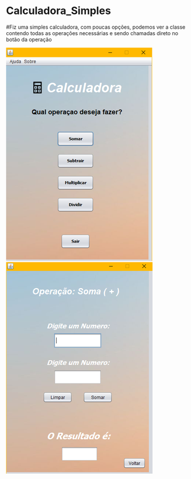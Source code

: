 # Calculadora_Simples

#Fiz uma simples calculadora, com poucas opções, podemos ver a classe contendo todas as operações necessárias e sendo chamadas direto no botão da operação

![Interface](https://github.com/Mathprestes/Calculadora_Simples/blob/master/1.png)
![Interface2](https://github.com/Mathprestes/Calculadora_Simples/blob/master/2.png)
